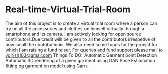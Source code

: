 # Real-time-Virtual-Trial-Room
The aim of this project is to create a virtual trial room where a person can try on all the accessories and clothes on himself virtually through a smartphone and its camera. I am actively looking for  open source contributors.Due credit willl be given to all the contributors irrespetive of how small the contributionis. We also need some funds for the proejct for which I am raising a fund raiser. For queries and fund support please mail to vgirish103@gmail.com
Things To DO:
Automatic Garment point Detection
Automatic 3D rendering of a given garment using GAN
Pose Estimaation
fitting og garment on model using Gans
